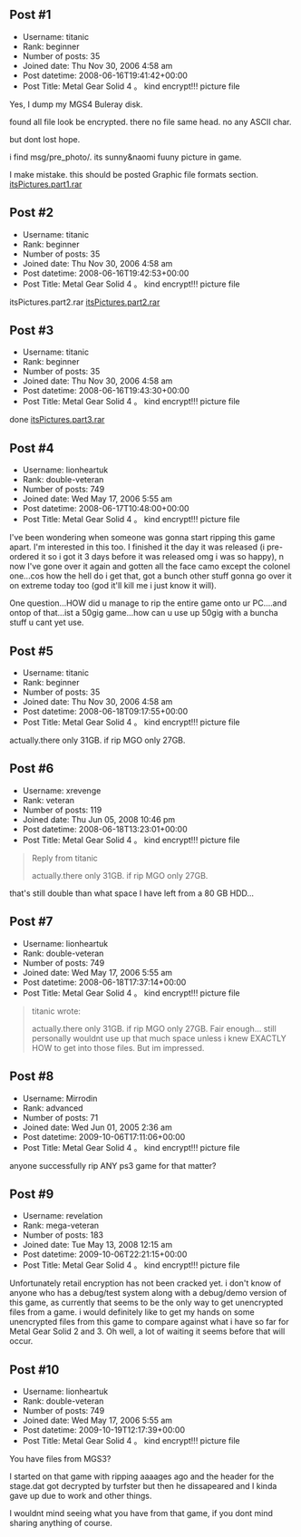 ## Post #1
- Username: titanic
- Rank: beginner
- Number of posts: 35
- Joined date: Thu Nov 30, 2006 4:58 am
- Post datetime: 2008-06-16T19:41:42+00:00
- Post Title: Metal Gear Solid 4 。 kind encrypt!!!  picture file

Yes, I dump my MGS4 Buleray disk.

found all file look be encrypted. there no file same head. no any ASCII char.

but dont lost hope.

i find msg/pre_photo/.  its  sunny&naomi fuuny picture in game.


I make mistake.
this should be posted 
Graphic file formats section.
[itsPictures.part1.rar](https://xentaxbackup.github.io/file/1545_itsPictures.part1.rar)
## Post #2
- Username: titanic
- Rank: beginner
- Number of posts: 35
- Joined date: Thu Nov 30, 2006 4:58 am
- Post datetime: 2008-06-16T19:42:53+00:00
- Post Title: Metal Gear Solid 4 。 kind encrypt!!!  picture file

itsPictures.part2.rar
[itsPictures.part2.rar](https://xentaxbackup.github.io/file/1546_itsPictures.part2.rar)
## Post #3
- Username: titanic
- Rank: beginner
- Number of posts: 35
- Joined date: Thu Nov 30, 2006 4:58 am
- Post datetime: 2008-06-16T19:43:30+00:00
- Post Title: Metal Gear Solid 4 。 kind encrypt!!!  picture file

done
[itsPictures.part3.rar](https://xentaxbackup.github.io/file/1547_itsPictures.part3.rar)
## Post #4
- Username: lionheartuk
- Rank: double-veteran
- Number of posts: 749
- Joined date: Wed May 17, 2006 5:55 am
- Post datetime: 2008-06-17T10:48:00+00:00
- Post Title: Metal Gear Solid 4 。 kind encrypt!!!  picture file

I've been wondering when someone was gonna start ripping this game apart.
I'm interested in this too.
I finished it the day it was released (i pre-ordered it so i got it 3 days before it was released omg i was so happy), n now I've gone over it again and gotten all the face camo except the colonel one...cos how the hell do i get that, got a bunch other stuff gonna go over it on extreme today too (god it'll kill me i just know it will).

One question...HOW did u manage to rip the entire game onto ur PC....and ontop of that...ist a 50gig game...how can u use up 50gig with a buncha stuff u cant yet use.
## Post #5
- Username: titanic
- Rank: beginner
- Number of posts: 35
- Joined date: Thu Nov 30, 2006 4:58 am
- Post datetime: 2008-06-18T09:17:55+00:00
- Post Title: Metal Gear Solid 4 。 kind encrypt!!!  picture file

actually.there only 31GB. if rip MGO only 27GB.
## Post #6
- Username: xrevenge
- Rank: veteran
- Number of posts: 119
- Joined date: Thu Jun 05, 2008 10:46 pm
- Post datetime: 2008-06-18T13:23:01+00:00
- Post Title: Metal Gear Solid 4 。 kind encrypt!!!  picture file

> Reply from titanic
>
> actually.there only 31GB. if rip MGO only 27GB.

that's still double than what space I have left from a 80 GB HDD...
## Post #7
- Username: lionheartuk
- Rank: double-veteran
- Number of posts: 749
- Joined date: Wed May 17, 2006 5:55 am
- Post datetime: 2008-06-18T17:37:14+00:00
- Post Title: Metal Gear Solid 4 。 kind encrypt!!!  picture file

> titanic wrote:
>
> actually.there only 31GB. if rip MGO only 27GB.
Fair enough...
still personally wouldnt use up that much space unless i knew EXACTLY HOW to get into those files.
But im impressed.
## Post #8
- Username: Mirrodin
- Rank: advanced
- Number of posts: 71
- Joined date: Wed Jun 01, 2005 2:36 am
- Post datetime: 2009-10-06T17:11:06+00:00
- Post Title: Metal Gear Solid 4 。 kind encrypt!!!  picture file

anyone successfully rip ANY ps3 game for that matter?
## Post #9
- Username: revelation
- Rank: mega-veteran
- Number of posts: 183
- Joined date: Tue May 13, 2008 12:15 am
- Post datetime: 2009-10-06T22:21:15+00:00
- Post Title: Metal Gear Solid 4 。 kind encrypt!!!  picture file

Unfortunately retail encryption has not been cracked yet.  i don't know of anyone who has a debug/test system along with a debug/demo version of this game, as currently that seems to be the only way to get unencrypted files from a game.  i would definitely like to get my hands on some unencrypted files from this game to compare against what i have so far for Metal Gear Solid 2 and 3.  Oh well, a lot of waiting it seems before that will occur.
## Post #10
- Username: lionheartuk
- Rank: double-veteran
- Number of posts: 749
- Joined date: Wed May 17, 2006 5:55 am
- Post datetime: 2009-10-19T12:17:39+00:00
- Post Title: Metal Gear Solid 4 。 kind encrypt!!!  picture file

You have files from MGS3?

I started on that game with ripping aaaages ago and the header for the stage.dat got decrypted by turfster but then he dissapeared and I kinda gave up due to work and other things.

I wouldnt mind seeing what you have from that game, if you dont mind sharing anything of course.
